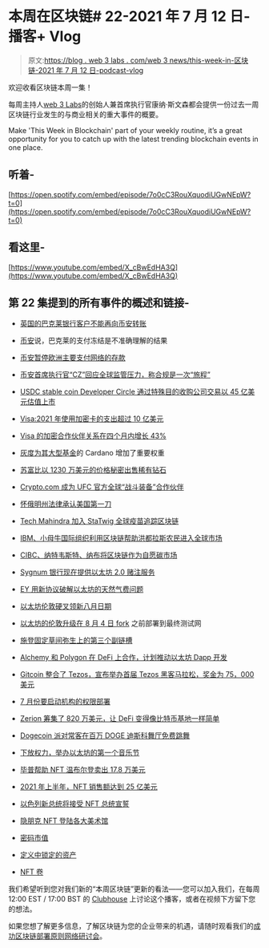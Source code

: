 # 本周在区块链# 22-2021 年 7 月 12 日-播客+ Vlog

> 原文:[https://blog . web 3 labs . com/web 3 news/this-week-in-区块链-2021 年 7 月 12 日-podcast-vlog](https://blog.web3labs.com/web3news/this-week-in-blockchain-12th-july-2021-podcast-vlog)

欢迎收看区块链本周一集！

每周主持人[](https://twitter.com/conors10%E2%80%8B%E2%80%8B)[web 3 Labs](https://www.web3labs.com/)的创始人兼首席执行官康纳·斯文森都会提供一份过去一周区块链行业发生的与商业相关的重大事件的概要。

Make 'This Week in Blockchain' part of your weekly routine, it’s a great opportunity for you to catch up with the latest trending blockchain events in one place.

## 听着-

[https://open.spotify.com/embed/episode/7o0cC3RouXquodiUGwNEpW?t=0](https://open.spotify.com/embed/episode/7o0cC3RouXquodiUGwNEpW?t=0)

## 看这里-

[https://www.youtube.com/embed/X_cBwEdHA3Q](https://www.youtube.com/embed/X_cBwEdHA3Q)

## 第 22 集提到的所有事件的概述和链接-

*   [英国的巴克莱银行客户不能再向币安转账](https://www.theblockcrypto.com/post/110510/barclays-customers-in-the-u-k-can-no-longer-transfer-funds-to-binance)

*   [币安](https://www.coinspeaker.com/barclays-payment-block-understanding/)说，巴克莱的支付冻结是不准确理解的结果

*   [币安暂停欧洲主要支付网络的存款](https://www.theblockcrypto.com/linked/110617/binance-suspends-deposits-from-key-european-payments-network)

*   [币安首席执行官“CZ”回应全球监管压力，称合规是一次“旅程”](https://www.coindesk.com/binance-regulation-compliance-journey-frameworks)

*   [USDC stable coin Developer Circle 通过特殊目的收购公司交易以 45 亿美元估值上市](https://www.forbes.com/sites/ninabambysheva/2021/07/08/stablecoin-developer-circle-to-go-public-via-spac-deal-at-45-billion-valuation/)

*   [Visa:2021 年使用加密卡的支出超过 10 亿美元](https://decrypt.co/75403/visa-more-than-1-billion-spent-using-crypto-linked-cards-in-2021)

*   [Visa 的加密合作伙伴关系在四个月内增长 43%](https://www.theblockcrypto.com/post/110775/visas-crypto-partnerships-grow-by-43-in-four-months)

*   [灰度为其大型基金](https://www.theblockcrypto.com/linked/110412/grayscale-adds-significant-weighting-to-cardano-in-its-large-cap-fund)的 Cardano 增加了重要权重

*   [苏富比以 1230 万美元的价格秘密出售稀有钻石](https://www.coindesk.com/sothebys-sells-rare-diamond-for-12-3m-in-crypto)

*   [Crypto.com 成为 UFC 官方全球“战斗装备”合作伙伴](https://www.theblockcrypto.com/post/110655/crypto-com-ufc-fight-kit-partner)

*   [怀俄明州法律承认美国第一刀](https://cointelegraph.com/news/wyoming-legally-recognizes-first-dao-in-the-united-states)

*   [Tech Mahindra 加入 StaTwig 全球疫苗追踪区块链](https://www.coindesk.com/tech-mahindra-joins-statwig-in-global-vaccine-tracing-blockchain)

*   [IBM、小母牛国际组织利用区块链帮助洪都拉斯农民进入全球市场](https://www.coindesk.com/honduras-farmers-ibm-heifer-international-blockchain-markets)

*   [CIBC、纳特韦斯特、纳布将区块链作为自愿碳市场](https://www.ledgerinsights.com/cibc-natwest-nab-blockchain-for-voluntary-carbon-marketplace/)

*   [Sygnum 银行现在提供以太坊 2.0 赌注服务](https://www.theblockcrypto.com/linked/110531/sygnum-bank-now-offers-ethereum-2-0-staking-service)

*   [EY 用新协议破解以太坊的天然气费问题](https://decrypt.co/75191/ey-takes-crack-at-ethereums-gas-fee-problem-with-new-protocol)

*   [以太坊伦敦硬叉领新八月日期](https://www.coinspeaker.com/ethereum-london-hard-fork/)

*   [以太坊的伦敦升级在 8 月 4 日 fork](https://cointelegraph.com/news/ethereum-s-london-upgrade-deployed-to-final-testnet-ahead-of-august-4-fork) 之前部署到最终测试网

*   [施登固定草间弥生上的第三个副链槽](https://cointelegraph.com/news/shiden-secures-third-parachain-slot-on-kusama)

*   [Alchemy 和 Polygon 在 DeFi 上合作，计划推动以太坊 Dapp 开发](https://decrypt.co/75366/alchemy-polygon-dapps)

*   [Gitcoin 整合了 Tezos，宣布举办首届 Tezos 黑客马拉松，奖金为 75，000 美元](https://www.coinspeaker.com/gitcoin-integrates-tezos-announces-first-tezos-hackathon-with-75000-in-prizes/)

*   [7 月份要启动机构的权限部署](https://cointelegraph.com/news/aave-to-launch-permissioned-deployment-for-institutions-in-july)

*   [Zerion 筹集了 820 万美元，让 DeFi 变得像比特币基地一样简单](https://www.coindesk.com/zerion-raises-8-2m-to-make-defi-as-easy-as-coinbase)

*   [Dogecoin 派对常客在百万 DOGE 迪斯科舞厅免费跳舞](https://decrypt.co/75186/dogecoin-partygoers-dance-for-free-doge-at-million-doge-disco)

*   [下放权力，举办以太坊的第一个音乐节](https://decrypt.co/75159/decentraland-to-host-one-of-ethereums-first-music-festivals)

*   [毕普帮助 NFT 温布尔登卖出 17.8 万美元](https://cryptobriefing.com/beeple-helps-wimbledon-nft-sell-for-178000/)

*   [2021 年上半年，NFT 销售额达到 25 亿美元](https://decrypt.co/75301/nft-sales-volumes-hit-2-5-billion-for-first-half-of-2021)

*   [以色列新总统将接受 NFT 总统宣誓](https://www.theblockcrypto.com/linked/110679/israels-new-president-will-receive-an-nft-of-the-presidential-oath)

*   [隐朋克 NFT 登陆各大美术馆](https://decrypt.co/75545/cryptopunks-nft-lands-major-art-museum)

*   [密码市值](https://coinmarketcap.com/charts/)

*   [定义中锁定的资产](https://defipulse.com/)
*   [NFT 卷](https://nonfungible.com/market/history)

我们希望听到您对我们新的“本周区块链”更新的看法——您可以加入我们，在每周 12:00 EST / 17:00 BST 的 [Clubhouse](https://www.joinclubhouse.com/event/mZ03eqBb) 上讨论这个播客，或者在视频下方留下您的想法。

如果您想了解更多信息，了解区块链为您的企业带来的机遇，请随时观看我们的[成功区块链部署原则网络研讨会](https://www.web3labs.com/principles-webinar)。